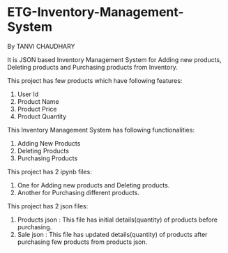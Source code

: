 # ETG-Inventory-Management-System
By TANVI CHAUDHARY

It is JSON based Inventory Management System for Adding new products, Deleting products and Purchasing products from Inventory.

This project has few products which have following features:
1. User Id
2. Product Name
3. Product Price
4. Product Quantity

This Inventory Management System has following functionalities:
1. Adding New Products
2. Deleting Products
3. Purchasing Products

This project has 2 ipynb files:
1. One for Adding new products and Deleting products.
2. Another for Purchasing different products.

This project has 2 json files:
1. Products json : This file has initial details(quantity) of products before purchasing.
2. Sale json : This file has updated details(quantity) of products after purchasing few products from products json.
